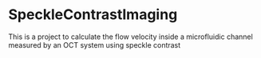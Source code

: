 # SpeckleContrastImaging
This is a project to calculate the flow velocity inside a microfluidic channel measured by an OCT system using speckle contrast
